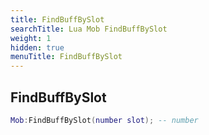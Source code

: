 ```yaml
---
title: FindBuffBySlot
searchTitle: Lua Mob FindBuffBySlot
weight: 1
hidden: true
menuTitle: FindBuffBySlot
---
```

## FindBuffBySlot
```lua
Mob:FindBuffBySlot(number slot); -- number
```